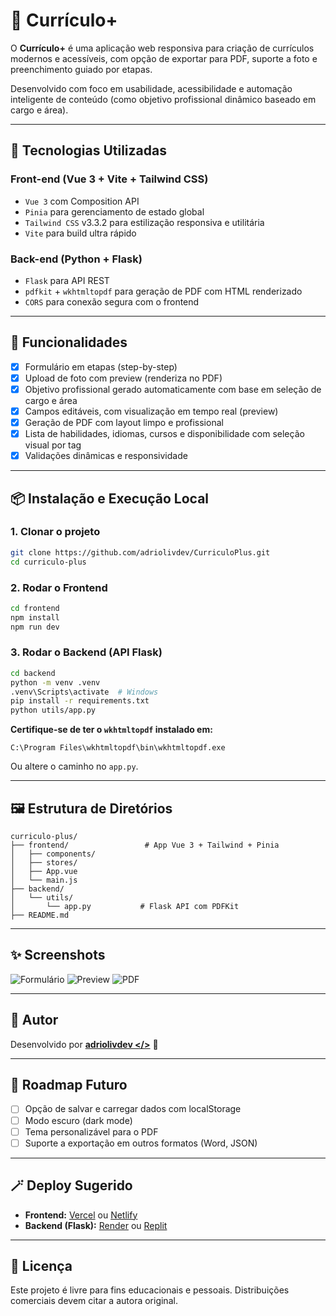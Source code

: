 # 📄 Currículo+

O **Currículo+** é uma aplicação web responsiva para criação de currículos modernos e acessíveis, com opção de exportar para PDF, suporte a foto e preenchimento guiado por etapas.

Desenvolvido com foco em usabilidade, acessibilidade e automação inteligente de conteúdo (como objetivo profissional dinâmico baseado em cargo e área).

---

## 🚀 Tecnologias Utilizadas

### Front-end (Vue 3 + Vite + Tailwind CSS)
- `Vue 3` com Composition API
- `Pinia` para gerenciamento de estado global
- `Tailwind CSS` v3.3.2 para estilização responsiva e utilitária
- `Vite` para build ultra rápido

### Back-end (Python + Flask)
- `Flask` para API REST
- `pdfkit` + `wkhtmltopdf` para geração de PDF com HTML renderizado
- `CORS` para conexão segura com o frontend

---

## 🧩 Funcionalidades

- [x] Formulário em etapas (step-by-step)
- [x] Upload de foto com preview (renderiza no PDF)
- [x] Objetivo profissional gerado automaticamente com base em seleção de cargo e área
- [x] Campos editáveis, com visualização em tempo real (preview)
- [x] Geração de PDF com layout limpo e profissional
- [x] Lista de habilidades, idiomas, cursos e disponibilidade com seleção visual por tag
- [x] Validações dinâmicas e responsividade

---

## 📦 Instalação e Execução Local

### 1. Clonar o projeto
```bash
git clone https://github.com/adriolivdev/CurriculoPlus.git
cd curriculo-plus
```

### 2. Rodar o Frontend
```bash
cd frontend
npm install
npm run dev
```

### 3. Rodar o Backend (API Flask)
```bash
cd backend
python -m venv .venv
.venv\Scripts\activate  # Windows
pip install -r requirements.txt
python utils/app.py
```

**Certifique-se de ter o `wkhtmltopdf` instalado em:**
```
C:\Program Files\wkhtmltopdf\bin\wkhtmltopdf.exe
```
Ou altere o caminho no `app.py`.

---

## 🖼️ Estrutura de Diretórios

```
curriculo-plus/
├── frontend/                 # App Vue 3 + Tailwind + Pinia
│   ├── components/
│   ├── stores/
│   ├── App.vue
│   └── main.js
├── backend/
│   └── utils/
│       └── app.py           # Flask API com PDFKit
├── README.md
```

---

## ✨ Screenshots

<img src="/screenshots/formulario.png" alt="Formulário" />
<img src="/screenshots/preview.png" alt="Preview" />
<img src="/screenshots/pdf.png" alt="PDF" />

---

## 🧠 Autor

Desenvolvido por [**adriolivdev </>**](https://github.com/adriolivdev) 💚

---

## 📌 Roadmap Futuro

- [ ] Opção de salvar e carregar dados com localStorage
- [ ] Modo escuro (dark mode)
- [ ] Tema personalizável para o PDF
- [ ] Suporte a exportação em outros formatos (Word, JSON)

---

## 🪄 Deploy Sugerido

- **Frontend:** [Vercel](https://vercel.com/) ou [Netlify](https://www.netlify.com/)
- **Backend (Flask):** [Render](https://render.com/) ou [Replit](https://replit.com/)

---

## 📝 Licença

Este projeto é livre para fins educacionais e pessoais. Distribuições comerciais devem citar a autora original.
